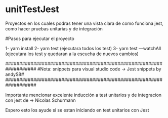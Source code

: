 # unitTestJest
Proyectos en los cuales podras tener una vista clara de como funciona jest, como hacer pruebas unitarias y de integración


#Pasos para ejecutar el proyecto

1- yarn install
2- yarn test  (ejecutara todos los test)
3- yarn test —watchAll (ejecutara los test y quedaran a la escucha de nuevos cambios)

###################################################################
#Nota: snippets para visual studio code -> Jest snippets by andyS8#
###################################################################

Importante mencionar excelente inducción a test unitarios y de integracion con jest de  -> Nicolas Schurmann

Espero esto los ayude si se estan iniciando en test unitarios con Jest